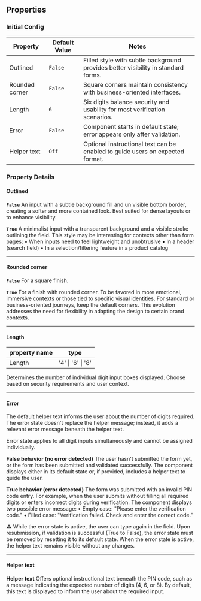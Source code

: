 ## Properties

### Initial Config

| Property | Default Value | Notes |
|----------|---------------|-------|
| Outlined | `False` | Filled style with subtle background provides better visibility in standard forms. |
| Rounded corner | `False` | Square corners maintain consistency with business-oriented interfaces. |
| Length | `6` | Six digits balance security and usability for most verification scenarios. |
| Error | `False` | Component starts in default state; error appears only after validation. |
| Helper text | `Off` | Optional instructional text can be enabled to guide users on expected format. |

### Property Details

#### Outlined

**`False`** An input with a subtle background fill and un visible bottom border, creating a softer and more contained look. Best suited for dense layouts or to enhance visibility.

**`True`** A minimalist input with a transparent background and a visible stroke outlining the field. This style may be interesting for contexts other than form pages:
• When inputs need to feel lightweight and unobtrusive
• In a header (search field)
• In a selection/filtering feature in a product catalog

---

#### Rounded corner

**`False`** For a square finish.

**`True`** For a finish with rounded corner. To be favored in more emotional, immersive contexts or those tied to specific visual identities. For standard or business-oriented journeys, keep the default corners. This evolution addresses the need for flexibility in adapting the design to certain brand contexts.

---

#### Length

| property name | type |
|---------------|------|
| Length | '4' \| '6' \| '8' |

Determines the number of individual digit input boxes displayed. Choose based on security requirements and user context.

---

#### Error

The default helper text informs the user about the number of digits required. The error state doesn't replace the helper message; instead, it adds a relevant error message beneath the helper text.

Error state applies to all digit inputs simultaneously and cannot be assigned individually.

**False behavior (no error detected)** The user hasn't submitted the form yet, or the form has been submitted and validated successfully. The component displays either in its default state or, if provided, includes a helper text to guide the user.

**True behavior (error detected)** The form was submitted with an invalid PIN code entry. For example, when the user submits without filling all required digits or enters incorrect digits during verification. The component displays two possible error message:
• Empty case: "Please enter the verification code."
• Filled case: "Verification failed. Check and enter the correct code."

⚠️ While the error state is active, the user can type again in the field. Upon resubmission, if validation is successful (True to False), the error state must be removed by resetting it to its default state. When the error state is active, the helper text remains visible without any changes.

---

#### Helper text

**Helper text** Offers optional instructional text beneath the PIN code, such as a message indicating the expected number of digits (4, 6, or 8). By default, this text is displayed to inform the user about the required input.